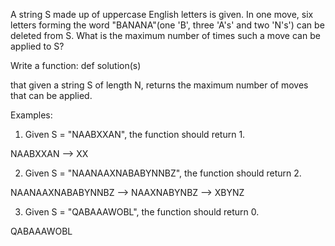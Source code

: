 A string S made up of uppercase English letters is given. In one move, six letters forming the word "BANANA"(one 'B', three 'A's' and two 'N's') can be deleted from S. What is the maximum number of times such a move can be applied to S?

Write a function:
def solution(s)

that given a string S of length N, returns the maximum number of moves that can be applied.

Examples:
1. Given S = "NAABXXAN", the function should return 1.

NAABXXAN --> XX

2. Given S = "NAANAAXNABABYNNBZ", the function should return 2.

NAANAAXNABABYNNBZ --> NAAXNABYNBZ --> XBYNZ

3. Given S = "QABAAAWOBL", the function should return 0.

QABAAAWOBL
